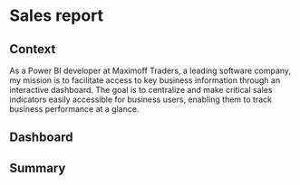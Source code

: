 # Sales report

## Context
As a Power BI developer at Maximoff Traders, a leading software company, my mission is to facilitate access to key business information through an interactive dashboard. The goal is to centralize and make critical sales indicators easily accessible for business users, enabling them to track business performance at a glance.

## Dashboard

## Summary
